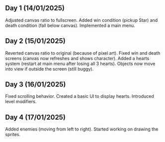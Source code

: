 Day 1 (14/01/2025)
---
Adjusted canvas ratio to fullscreen.
Added win condition (pickup Star) and death condition (fall below canvas).
Implemented a main menu.

Day 2 (15/01/2025)
---
Reverted canvas ratio to original (because of pixel art).
Fixed win and death screens (canvas now refreshes and shows character).
Added a hearts system (restart at main menu after losing all 3 hearts).
Objects now move into view if outside the screen (still buggy).

Day 3 (16/01/2025)
---
Fixed scrolling behavior.
Created a basic UI to display hearts.
Introduced level modifiers.

Day 4 (17/01/2025)
---
Added enemies (moving from left to right).
Started working on drawing the sprites.